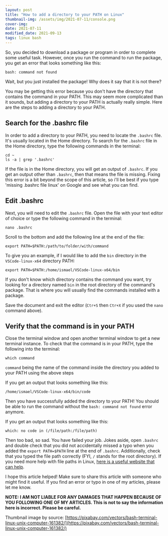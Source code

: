 ```yaml
---
layout: post
title: "How to add a directory to your PATH on Linux"
thumbnail-img: /assets/img/2021-07-11/console.png
cover-img: 
date: 2021-07-11
modified_date: 2021-09-13
tags: linux bash
---
```


So, you decided to download a package or program in order to complete some useful task. However, once you run the command to run the package, you get an error that looks something like this:

```
bash: command not found
```

Wait, but you just installed the package! Why does it say that it is not there?

You may be getting this error because you don't have the directory that contains the command in your PATH. This may seem more complicated than it sounds, but adding a directory to your PATH is actually really simple. Here are the steps to adding a directory to your PATH.

## Search for the .bashrc file

In order to add a directory to your PATH, you need to locate the `.bashrc` file. It's usually located in the Home directory. To search for the `.bashrc` file in the Home directory, type the following commands in the terminal:

```
cd ~
ls -a | grep '.bashrc'
```

If the file is in the Home directory, you will get an output of `.bashrc`. If you get an output other than `.bashrc`, then that means the file is missing. Fixing this error is a bit beyond the scope of this article, so i'll be best if you type 'missing .bashrc file linux' on Google and see what you can find.

## Edit .bashrc

Next, you will need to edit the `.bashrc` file. Open the file with your text editor of choice or type the following command in the terminal:

```
nano .bashrc
```

Scroll to the bottom and add the following line at the end of the file:

```
export PATH=$PATH:/path/to/folder/with/command
```

To give you an example, if I would like to add the `bin` directory in the `VSCode-linux-x64` directory PATH:

```
export PATH=$PATH:/home/ismael/VSCode-linux-x64/bin
```

If you don't know which directory contains the command you want, try looking for a directory named `bin` in the root directory of the command's package. That is where you will usually find the commands installed with a package.

Save the document and exit the editor (`Ctr+S` then `Ctr+X` if you used the `nano` command above).

## Verify that the command is in your PATH

Close the terminal window and open another terminal window to get a new terminal instance. To check that the command is in your PATH, type the following into the terminal:

```
which command
```

`command` being the name of the command inside the directory you added to your PATH using the above steps

If you get an output that looks something like this:

```
/home/ismael/VSCode-linux-x64/bin/code
```

Then you have successfully added the directory to your PATH! You should be able to run the command without the `bash: command not found` error anymore.

If you get an output that looks something like this:

```
which: no code in (/file/path:/file/path)
```

Then too bad, so sad. You have failed your job. Jokes aside, open `.bashrc` and double check that you did not accidentally missed a typo when you added the `export PATH=$PATH` line at the end of `.bashrc`. Additionally, check that you typed the file path correctly (FYI, `/` stands for the root directory). If you need more help with file paths in Linux, [here is a useful website that can help](https://opensource.com/article/19/8/understanding-file-paths-linux).

I hope this article helped! Make sure to share this article with someone who might find it useful. If you find an error or typo in one of my articles, please let me know.

**NOTE: I AM NOT LIABLE FOR ANY DAMAGES THAT HAPPEN BECAUSE OF YOU FOLLOWING ONE OF MY ARTICLES. This is not to say the information here is incorrect. Please be careful.**

Thumbnail image by source: [https://pixabay.com/vectors/bash-terminal-linux-unix-computer-161382/](https://pixabay.com/vectors/bash-terminal-linux-unix-computer-161382/)